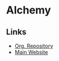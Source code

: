 # Alchemy

## Links

- [Org. Repository](https://github.com/alchemyplatform)
- [Main Website](https://alchemy.com)
